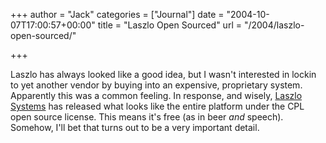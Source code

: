 +++
author = "Jack"
categories = ["Journal"]
date = "2004-10-07T17:00:57+00:00"
title = "Laszlo Open Sourced"
url = "/2004/laszlo-open-sourced/"

+++

Laszlo has always looked like a good idea, but I wasn't interested in lockin to yet another vendor by buying into an expensive, proprietary system. Apparently this was a common feeling. In response, and wisely, [Laszlo Systems][1] has released what looks like the entire platform under the CPL open source license. This means it's free (as in beer _and_ speech). Somehow, I'll bet that turns out to be a very important detail.

 [1]: http://www.laszlosystems.com/